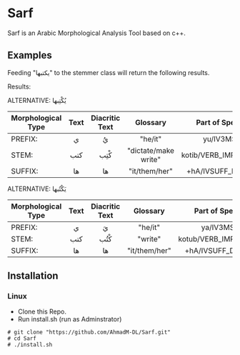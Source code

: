 
# Sarf #

Sarf is an Arabic Morphological Analysis Tool based on c++.

## Examples ##

Feeding "يكتبها" to the stemmer class will return the following results.
 
Results:

ALTERNATIVE:	 يُكْتِبها

|Morphological Type | Text | Diacritic Text | Glossary            | Part of Speech      |
| ----------------- |:----:| :-------------:|:-------------------:|:-------------------:|
|PREFIX:   	    | ي  |   يُ              |"he/it"              | yu/IV3MS+ |
|STEM:	            |كتب |  كْتِب             |"dictate/make write" | kotib/VERB_IMPERFECT|
|SUFFIX:	    |ها |    ها	             |"it/them/her"	  | +hA/IVSUFF_DO:3FS|


ALTERNATIVE:	 يَكْتُبها

|Morphological Type | Text | Diacritic Text | Glossary            | Part of Speech      |
| ----------------- |:----:| :-------------:|:-------------------:|:-------------------:|
|PREFIX:            |	ي|  يَ	            |"he/it"	          |ya/IV3MS+|
|STEM:              |	كتب|كْتُب            |"write"	          |kotub/VERB_IMPERFECT|
|SUFFIX:            |	ها|  ها	            |"it/them/her"	  |+hA/IVSUFF_DO:3FS|

## Installation ##

### Linux ###

- Clone this Repo.
- Run install.sh (run as Adminstrator)

```
# git clone "https://github.com/AhmadM-DL/Sarf.git"
# cd Sarf
# ./install.sh
```

